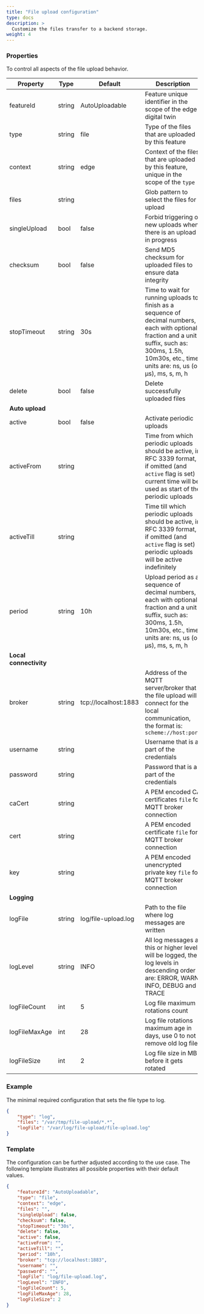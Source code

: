 ```yaml
---
title: "File upload configuration"
type: docs
description: >
  Customize the files transfer to a backend storage.
weight: 4
---
```


### Properties

To control all aspects of the file upload behavior.

| Property | Type | Default | Description |
| - | - | - | - |
| featureId | string | AutoUploadable | Feature unique identifier in the scope of the edge digital twin |
| type | string | file | Type of the files that are uploaded by this feature |
| context | string | edge | Context of the files that are uploaded by this feature, unique in the scope of the `type` |
| files | string | | Glob pattern to select the files for upload |
| singleUpload | bool | false | Forbid triggering of new uploads when there is an upload in progress |
| checksum | bool | false | Send MD5 checksum for uploaded files to ensure data integrity |
| stopTimeout | string | 30s | Time to wait for running uploads to finish as a sequence of decimal numbers, each with optional fraction and a unit suffix, such as: 300ms, 1.5h, 10m30s, etc., time units are: ns, us (or µs), ms, s, m, h |
| delete | bool | false | Delete successfully uploaded files |
| **Auto upload** | | | |
| active | bool | false | Activate periodic uploads |
| activeFrom | string | | Time from which periodic uploads should be active, in RFC 3339 format, if omitted (and `active` flag is set) current time will be used as start of the periodic uploads |
| activeTill | string | | Time till which periodic uploads should be active, in RFC 3339 format, if omitted (and `active` flag is set) periodic uploads will be active indefinitely |
| period | string | 10h | Upload period as a sequence of decimal numbers, each with optional fraction and a unit suffix, such as: 300ms, 1.5h, 10m30s, etc., time units are: ns, us (or µs), ms, s, m, h |
| **Local connectivity** | | | |
| broker | string | tcp://localhost:1883 | Address of the MQTT server/broker that the file upload will connect for the local communication, the format is: `scheme://host:port` |
| username | string | | Username that is a part of the credentials |
| password | string | | Password that is a part of the credentials |
| caCert | string | | A PEM encoded CA certificates `file` for MQTT broker connection |
| cert | string | | A PEM encoded certificate `file` for MQTT broker connection |
| key | string | | A PEM encoded unencrypted private key `file` for MQTT broker connection |
| **Logging** | | | |
| logFile | string | log/file-upload.log | Path to the file where log messages are written |
| logLevel | string | INFO | All log messages at this or higher level will be logged, the log levels in descending order are: ERROR, WARN, INFO, DEBUG and TRACE |
| logFileCount | int | 5 | Log file maximum rotations count |
| logFileMaxAge | int | 28 | Log file rotations maximum age in days, use 0 to not remove old log files |
| logFileSize | int | 2 | Log file size in MB before it gets rotated |

### Example

The minimal required configuration that sets the file type to log.

```json
{
    "type": "log",
    "files": "/var/tmp/file-upload/*.*",
    "logFile": "/var/log/file-upload/file-upload.log"
}
```

### Template

The configuration can be further adjusted according to the use case.
The following template illustrates all possible properties with their default values.

```json
{
    "featureId": "AutoUploadable",
    "type": "file",
    "context": "edge",
    "files": "",
    "singleUpload": false,
    "checksum": false,
    "stopTimeout": "30s",
    "delete": false,
    "active": false,
    "activeFrom": "",
    "activeTill": "",
    "period": "10h",
    "broker": "tcp://localhost:1883",
    "username": "",
    "password": "",
    "logFile": "log/file-upload.log",
    "logLevel": "INFO",
    "logFileCount": 5,
    "logFileMaxAge": 28,
    "logFileSize": 2
}
```

